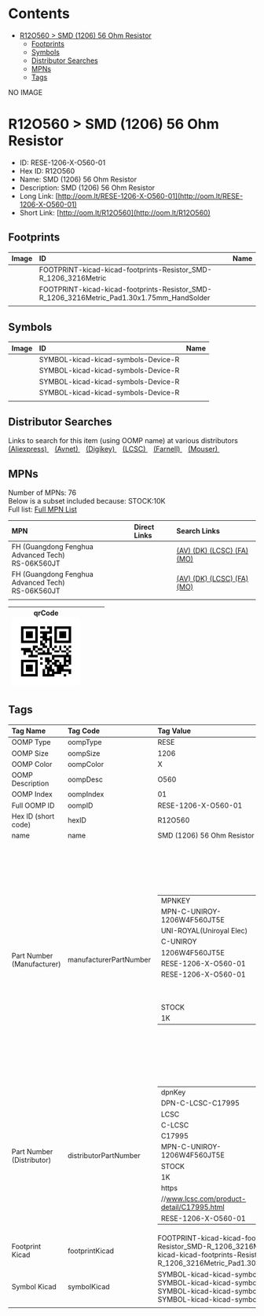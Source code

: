 



Contents
========

* [R12O560 > SMD (1206) 56 Ohm Resistor](#r12o560--smd-1206-56-ohm-resistor)
	* [Footprints](#footprints)
	* [Symbols](#symbols)
	* [Distributor Searches](#distributor-searches)
	* [MPNs](#mpns)
	* [Tags](#tags)
  
NO IMAGE  
# R12O560 > SMD (1206) 56 Ohm Resistor

- ID: RESE-1206-X-O560-01
- Hex ID: R12O560
- Name: SMD (1206) 56 Ohm Resistor
- Description: SMD (1206) 56 Ohm Resistor
- Long Link: [http://oom.lt/RESE-1206-X-O560-01](http://oom.lt/RESE-1206-X-O560-01)
- Short Link: [http://oom.lt/R12O560](http://oom.lt/R12O560)

## Footprints
  

|Image|ID|Name|
| :--- | :--- | :--- |
||FOOTPRINT-kicad-kicad-footprints-Resistor_SMD-R_1206_3216Metric||
||FOOTPRINT-kicad-kicad-footprints-Resistor_SMD-R_1206_3216Metric_Pad1.30x1.75mm_HandSolder||
||||

## Symbols
  

|Image|ID|Name|
| :--- | :--- | :--- |
|![]()|SYMBOL-kicad-kicad-symbols-Device-R||
|![]()|SYMBOL-kicad-kicad-symbols-Device-R||
|![]()|SYMBOL-kicad-kicad-symbols-Device-R||
|![]()|SYMBOL-kicad-kicad-symbols-Device-R||
||||

## Distributor Searches
  
Links to search for this item (using OOMP name) at various distributors  
[(Aliexpress) ](https://www.aliexpress.com/wholesale?SearchText=1117SMD+1206+56+Ohm+Resistor)&nbsp;&nbsp;&nbsp;[(Avnet) ](https://www.avnet.com/shop/us/search/SMD+1206+56+Ohm+Resistor)&nbsp;&nbsp;&nbsp;[(Digikey) ](https://www.digikey.co.uk/en/products/result?s=SMD+1206+56+Ohm+Resistor)&nbsp;&nbsp;&nbsp;[(LCSC) ](https://www.lcsc.com/search?q=SMD+1206+56+Ohm+Resistor)&nbsp;&nbsp;&nbsp;[(Farnell) ](https://uk.farnell.com/search?st=SMD+1206+56+Ohm+Resistor)&nbsp;&nbsp;&nbsp;[(Mouser) ](https://www.mouser.com/c/?q=SMD+1206+56+Ohm+Resistor)&nbsp;&nbsp;&nbsp;
## MPNs
  
Number of MPNs: 76<br>Below is a subset included because: STOCK:10K <br>Full list: [Full MPN List](MPNLIST.md)  

|MPN|Direct Links|Search Links|
| :--- | :--- | :--- |
|FH (Guangdong Fenghua Advanced Tech)<br>RS-06K560JT||[(AV) ](https://www.avnet.com/shop/us/search/RS-06K560JT)[(DK) ](https://www.digikey.co.uk/products/en?keywords=RS-06K560JT)[(LCSC) ](https://www.lcsc.com/search?q=RS-06K560JT)[(FA) ](https://uk.farnell.com/search?st=RS-06K560JT)[(MO) ](https://www.mouser.com/c/?q=RS-06K560JT)|
|FH (Guangdong Fenghua Advanced Tech)<br>RS-06K560JT||[(AV) ](https://www.avnet.com/shop/us/search/RS-06K560JT)[(DK) ](https://www.digikey.co.uk/products/en?keywords=RS-06K560JT)[(LCSC) ](https://www.lcsc.com/search?q=RS-06K560JT)[(FA) ](https://uk.farnell.com/search?st=RS-06K560JT)[(MO) ](https://www.mouser.com/c/?q=RS-06K560JT)|
||||
  

|qrCode<br>[![](https://raw.githubusercontent.com/oomlout/oomlout_OOMP_parts_V2/main/RESE/1206/X/O560/01/qrCode_140.png)](https://github.com/oomlout/oomlout_OOMP_parts_V2/tree/main/RESE/1206/X/O560/01/qrCode.png)||||
| :---: | :---: | :---: | :---: |

## Tags
  

|Tag Name|Tag Code|Tag Value|
| :--- | :--- | :--- |
|OOMP Type|oompType|RESE|
|OOMP Size|oompSize|1206|
|OOMP Color|oompColor|X|
|OOMP Description|oompDesc|O560|
|OOMP Index|oompIndex|01|
|Full OOMP ID|oompID|RESE-1206-X-O560-01|
|Hex ID (short code)|hexID|R12O560|
|name|name|SMD (1206) 56 Ohm Resistor|
|Part Number (Manufacturer)|manufacturerPartNumber|<table><tr><td>MPNKEY</td></tr><tr><td> MPN-C-UNIROY-1206W4F560JT5E</td><td> MANUFACTURER</td></tr><tr><td> UNI-ROYAL(Uniroyal Elec)</td><td> MANUCODE</td></tr><tr><td> C-UNIROY</td><td> MPN</td></tr><tr><td> 1206W4F560JT5E</td><td> OOMPIDPARTIAL</td></tr><tr><td> RESE-1206-X-O560-01</td><td> OOMPID</td></tr><tr><td> RESE-1206-X-O560-01</td><td> LINK</td></tr><tr><td> </td><td> DESCRIPTION</td></tr><tr><td> </td><td> TAGS</td></tr><tr><td> STOCK</td></tr><tr><td>1K</td></tr></table></td><td> <table><tr><td>MPNKEY</td></tr><tr><td> MPN-C-UNIROY-1206W4J0560T5E</td><td> MANUFACTURER</td></tr><tr><td> UNI-ROYAL(Uniroyal Elec)</td><td> MANUCODE</td></tr><tr><td> C-UNIROY</td><td> MPN</td></tr><tr><td> 1206W4J0560T5E</td><td> OOMPIDPARTIAL</td></tr><tr><td> RESE-1206-X-O560-01</td><td> OOMPID</td></tr><tr><td> RESE-1206-X-O560-01</td><td> LINK</td></tr><tr><td> </td><td> DESCRIPTION</td></tr><tr><td> </td><td> TAGS</td></tr><tr><td> STOCK</td></tr><tr><td>1K</td></tr></table></td><td> <table><tr><td>MPNKEY</td></tr><tr><td> MPN-C-LIZELE-CR1206F456R0G</td><td> MANUFACTURER</td></tr><tr><td> LIZ Elec</td><td> MANUCODE</td></tr><tr><td> C-LIZELE</td><td> MPN</td></tr><tr><td> CR1206F456R0G</td><td> OOMPIDPARTIAL</td></tr><tr><td> RESE-1206-X-O560-01</td><td> OOMPID</td></tr><tr><td> RESE-1206-X-O560-01</td><td> LINK</td></tr><tr><td> </td><td> DESCRIPTION</td></tr><tr><td> </td><td> TAGS</td></tr><tr><td> </td></tr></table></td><td> <table><tr><td>MPNKEY</td></tr><tr><td> MPN-C-LIZELE-CR1206J40560G</td><td> MANUFACTURER</td></tr><tr><td> LIZ Elec</td><td> MANUCODE</td></tr><tr><td> C-LIZELE</td><td> MPN</td></tr><tr><td> CR1206J40560G</td><td> OOMPIDPARTIAL</td></tr><tr><td> RESE-1206-X-O560-01</td><td> OOMPID</td></tr><tr><td> RESE-1206-X-O560-01</td><td> LINK</td></tr><tr><td> </td><td> DESCRIPTION</td></tr><tr><td> </td><td> TAGS</td></tr><tr><td> </td></tr></table></td><td> <table><tr><td>MPNKEY</td></tr><tr><td> MPN-C-RALEC-RTT06560JTP</td><td> MANUFACTURER</td></tr><tr><td> RALEC</td><td> MANUCODE</td></tr><tr><td> C-RALEC</td><td> MPN</td></tr><tr><td> RTT06560JTP</td><td> OOMPIDPARTIAL</td></tr><tr><td> RESE-1206-X-O560-01</td><td> OOMPID</td></tr><tr><td> RESE-1206-X-O560-01</td><td> LINK</td></tr><tr><td> </td><td> DESCRIPTION</td></tr><tr><td> </td><td> TAGS</td></tr><tr><td> STOCK</td></tr><tr><td>1K</td></tr></table></td><td> <table><tr><td>MPNKEY</td></tr><tr><td> MPN-C-RALEC-RTT0656R0FTP</td><td> MANUFACTURER</td></tr><tr><td> RALEC</td><td> MANUCODE</td></tr><tr><td> C-RALEC</td><td> MPN</td></tr><tr><td> RTT0656R0FTP</td><td> OOMPIDPARTIAL</td></tr><tr><td> RESE-1206-X-O560-01</td><td> OOMPID</td></tr><tr><td> RESE-1206-X-O560-01</td><td> LINK</td></tr><tr><td> </td><td> DESCRIPTION</td></tr><tr><td> </td><td> TAGS</td></tr><tr><td> </td></tr></table></td><td> <table><tr><td>MPNKEY</td></tr><tr><td> MPN-C-YAGEO-RC1206JR-0756RL</td><td> MANUFACTURER</td></tr><tr><td> YAGEO</td><td> MANUCODE</td></tr><tr><td> C-YAGEO</td><td> MPN</td></tr><tr><td> RC1206JR-0756RL</td><td> OOMPIDPARTIAL</td></tr><tr><td> RESE-1206-X-O560-01</td><td> OOMPID</td></tr><tr><td> RESE-1206-X-O560-01</td><td> LINK</td></tr><tr><td> </td><td> DESCRIPTION</td></tr><tr><td> </td><td> TAGS</td></tr><tr><td> </td></tr></table></td><td> <table><tr><td>MPNKEY</td></tr><tr><td> MPN-C-YAGEO-AC1206JR-0756RL</td><td> MANUFACTURER</td></tr><tr><td> YAGEO</td><td> MANUCODE</td></tr><tr><td> C-YAGEO</td><td> MPN</td></tr><tr><td> AC1206JR-0756RL</td><td> OOMPIDPARTIAL</td></tr><tr><td> RESE-1206-X-O560-01</td><td> OOMPID</td></tr><tr><td> RESE-1206-X-O560-01</td><td> LINK</td></tr><tr><td> </td><td> DESCRIPTION</td></tr><tr><td> </td><td> TAGS</td></tr><tr><td> </td></tr></table></td><td> <table><tr><td>MPNKEY</td></tr><tr><td> MPN-C-EVEROH-FCR1206J56R0P05Z</td><td> MANUFACTURER</td></tr><tr><td> Ever Ohms Tech</td><td> MANUCODE</td></tr><tr><td> C-EVEROH</td><td> MPN</td></tr><tr><td> FCR1206J56R0P05Z</td><td> OOMPIDPARTIAL</td></tr><tr><td> RESE-1206-X-O560-01</td><td> OOMPID</td></tr><tr><td> RESE-1206-X-O560-01</td><td> LINK</td></tr><tr><td> </td><td> DESCRIPTION</td></tr><tr><td> </td><td> TAGS</td></tr><tr><td> STOCK</td></tr><tr><td>1K</td></tr></table></td><td> <table><tr><td>MPNKEY</td></tr><tr><td> MPN-C-WALSIN-WR12X56R0FTL</td><td> MANUFACTURER</td></tr><tr><td> Walsin Tech Corp</td><td> MANUCODE</td></tr><tr><td> C-WALSIN</td><td> MPN</td></tr><tr><td> WR12X56R0FTL</td><td> OOMPIDPARTIAL</td></tr><tr><td> RESE-1206-X-O560-01</td><td> OOMPID</td></tr><tr><td> RESE-1206-X-O560-01</td><td> LINK</td></tr><tr><td> </td><td> DESCRIPTION</td></tr><tr><td> </td><td> TAGS</td></tr><tr><td> </td></tr></table></td><td> <table><tr><td>MPNKEY</td></tr><tr><td> MPN-C-WALSIN-WR12X560JTL</td><td> MANUFACTURER</td></tr><tr><td> Walsin Tech Corp</td><td> MANUCODE</td></tr><tr><td> C-WALSIN</td><td> MPN</td></tr><tr><td> WR12X560JTL</td><td> OOMPIDPARTIAL</td></tr><tr><td> RESE-1206-X-O560-01</td><td> OOMPID</td></tr><tr><td> RESE-1206-X-O560-01</td><td> LINK</td></tr><tr><td> </td><td> DESCRIPTION</td></tr><tr><td> </td><td> TAGS</td></tr><tr><td> STOCK</td></tr><tr><td>1K</td></tr></table></td><td> <table><tr><td>MPNKEY</td></tr><tr><td> MPN-C-YAGEO-AC1206FR-0756RL</td><td> MANUFACTURER</td></tr><tr><td> YAGEO</td><td> MANUCODE</td></tr><tr><td> C-YAGEO</td><td> MPN</td></tr><tr><td> AC1206FR-0756RL</td><td> OOMPIDPARTIAL</td></tr><tr><td> RESE-1206-X-O560-01</td><td> OOMPID</td></tr><tr><td> RESE-1206-X-O560-01</td><td> LINK</td></tr><tr><td> </td><td> DESCRIPTION</td></tr><tr><td> </td><td> TAGS</td></tr><tr><td> STOCK</td></tr><tr><td>1K</td></tr></table></td><td> <table><tr><td>MPNKEY</td></tr><tr><td> MPN-C-YAGEO-RC1206FR-0756RL</td><td> MANUFACTURER</td></tr><tr><td> YAGEO</td><td> MANUCODE</td></tr><tr><td> C-YAGEO</td><td> MPN</td></tr><tr><td> RC1206FR-0756RL</td><td> OOMPIDPARTIAL</td></tr><tr><td> RESE-1206-X-O560-01</td><td> OOMPID</td></tr><tr><td> RESE-1206-X-O560-01</td><td> LINK</td></tr><tr><td> </td><td> DESCRIPTION</td></tr><tr><td> </td><td> TAGS</td></tr><tr><td> </td></tr></table></td><td> <table><tr><td>MPNKEY</td></tr><tr><td> MPN-C-FHGUAN-RS-06K560JT</td><td> MANUFACTURER</td></tr><tr><td> FH (Guangdong Fenghua Advanced Tech)</td><td> MANUCODE</td></tr><tr><td> C-FHGUAN</td><td> MPN</td></tr><tr><td> RS-06K560JT</td><td> OOMPIDPARTIAL</td></tr><tr><td> RESE-1206-X-O560-01</td><td> OOMPID</td></tr><tr><td> RESE-1206-X-O560-01</td><td> LINK</td></tr><tr><td> </td><td> DESCRIPTION</td></tr><tr><td> </td><td> TAGS</td></tr><tr><td> STOCK</td></tr><tr><td>10K</td></tr></table></td><td> <table><tr><td>MPNKEY</td></tr><tr><td> MPN-C-FHGUAN-RS-06K56R0FT</td><td> MANUFACTURER</td></tr><tr><td> FH (Guangdong Fenghua Advanced Tech)</td><td> MANUCODE</td></tr><tr><td> C-FHGUAN</td><td> MPN</td></tr><tr><td> RS-06K56R0FT</td><td> OOMPIDPARTIAL</td></tr><tr><td> RESE-1206-X-O560-01</td><td> OOMPID</td></tr><tr><td> RESE-1206-X-O560-01</td><td> LINK</td></tr><tr><td> </td><td> DESCRIPTION</td></tr><tr><td> </td><td> TAGS</td></tr><tr><td> </td></tr></table></td><td> <table><tr><td>MPNKEY</td></tr><tr><td> MPN-C-RESIST-AECR1206F56R0K9</td><td> MANUFACTURER</td></tr><tr><td> Resistor.Today</td><td> MANUCODE</td></tr><tr><td> C-RESIST</td><td> MPN</td></tr><tr><td> AECR1206F56R0K9</td><td> OOMPIDPARTIAL</td></tr><tr><td> RESE-1206-X-O560-01</td><td> OOMPID</td></tr><tr><td> RESE-1206-X-O560-01</td><td> LINK</td></tr><tr><td> </td><td> DESCRIPTION</td></tr><tr><td> </td><td> TAGS</td></tr><tr><td> STOCK</td></tr><tr><td>1K</td></tr></table></td><td> <table><tr><td>MPNKEY</td></tr><tr><td> MPN-C-SANYEA-SYLE1206JN56RP</td><td> MANUFACTURER</td></tr><tr><td> SANYEAR</td><td> MANUCODE</td></tr><tr><td> C-SANYEA</td><td> MPN</td></tr><tr><td> SYLE1206JN56RP</td><td> OOMPIDPARTIAL</td></tr><tr><td> RESE-1206-X-O560-01</td><td> OOMPID</td></tr><tr><td> RESE-1206-X-O560-01</td><td> LINK</td></tr><tr><td> </td><td> DESCRIPTION</td></tr><tr><td> </td><td> TAGS</td></tr><tr><td> </td></tr></table></td><td> <table><tr><td>MPNKEY</td></tr><tr><td> MPN-C-UNIROY-HP06W2J0560T5E</td><td> MANUFACTURER</td></tr><tr><td> UNI-ROYAL(Uniroyal Elec)</td><td> MANUCODE</td></tr><tr><td> C-UNIROY</td><td> MPN</td></tr><tr><td> HP06W2J0560T5E</td><td> OOMPIDPARTIAL</td></tr><tr><td> RESE-1206-X-O560-01</td><td> OOMPID</td></tr><tr><td> RESE-1206-X-O560-01</td><td> LINK</td></tr><tr><td> </td><td> DESCRIPTION</td></tr><tr><td> </td><td> TAGS</td></tr><tr><td> </td></tr></table></td><td> <table><tr><td>MPNKEY</td></tr><tr><td> MPN-C-UNIROY-AS0606J0560T5E</td><td> MANUFACTURER</td></tr><tr><td> UNI-ROYAL(Uniroyal Elec)</td><td> MANUCODE</td></tr><tr><td> C-UNIROY</td><td> MPN</td></tr><tr><td> AS0606J0560T5E</td><td> OOMPIDPARTIAL</td></tr><tr><td> RESE-1206-X-O560-01</td><td> OOMPID</td></tr><tr><td> RESE-1206-X-O560-01</td><td> LINK</td></tr><tr><td> </td><td> DESCRIPTION</td></tr><tr><td> </td><td> TAGS</td></tr><tr><td> </td></tr></table></td><td> <table><tr><td>MPNKEY</td></tr><tr><td> MPN-C-YAGEO-SR1206JR-0756RL</td><td> MANUFACTURER</td></tr><tr><td> YAGEO</td><td> MANUCODE</td></tr><tr><td> C-YAGEO</td><td> MPN</td></tr><tr><td> SR1206JR-0756RL</td><td> OOMPIDPARTIAL</td></tr><tr><td> RESE-1206-X-O560-01</td><td> OOMPID</td></tr><tr><td> RESE-1206-X-O560-01</td><td> LINK</td></tr><tr><td> </td><td> DESCRIPTION</td></tr><tr><td> </td><td> TAGS</td></tr><tr><td> </td></tr></table></td><td> <table><tr><td>MPNKEY</td></tr><tr><td> MPN-C-KOASPE-RK73B2BTTD560J</td><td> MANUFACTURER</td></tr><tr><td> KOA Speer Elec</td><td> MANUCODE</td></tr><tr><td> C-KOASPE</td><td> MPN</td></tr><tr><td> RK73B2BTTD560J</td><td> OOMPIDPARTIAL</td></tr><tr><td> RESE-1206-X-O560-01</td><td> OOMPID</td></tr><tr><td> RESE-1206-X-O560-01</td><td> LINK</td></tr><tr><td> </td><td> DESCRIPTION</td></tr><tr><td> </td><td> TAGS</td></tr><tr><td> </td></tr></table></td><td> <table><tr><td>MPNKEY</td></tr><tr><td> MPN-C-ROHMSE-MCR18EZPJ560</td><td> MANUFACTURER</td></tr><tr><td> ROHM Semicon</td><td> MANUCODE</td></tr><tr><td> C-ROHMSE</td><td> MPN</td></tr><tr><td> MCR18EZPJ560</td><td> OOMPIDPARTIAL</td></tr><tr><td> RESE-1206-X-O560-01</td><td> OOMPID</td></tr><tr><td> RESE-1206-X-O560-01</td><td> LINK</td></tr><tr><td> </td><td> DESCRIPTION</td></tr><tr><td> </td><td> TAGS</td></tr><tr><td> </td></tr></table></td><td> <table><tr><td>MPNKEY</td></tr><tr><td> MPN-C-PANASO-ERJ-U08F56R0V</td><td> MANUFACTURER</td></tr><tr><td> PANASONIC</td><td> MANUCODE</td></tr><tr><td> C-PANASO</td><td> MPN</td></tr><tr><td> ERJ-U08F56R0V</td><td> OOMPIDPARTIAL</td></tr><tr><td> RESE-1206-X-O560-01</td><td> OOMPID</td></tr><tr><td> RESE-1206-X-O560-01</td><td> LINK</td></tr><tr><td> </td><td> DESCRIPTION</td></tr><tr><td> </td><td> TAGS</td></tr><tr><td> </td></tr></table></td><td> <table><tr><td>MPNKEY</td></tr><tr><td> MPN-C-VISHAY-TNPW1206156RBETY</td><td> MANUFACTURER</td></tr><tr><td> Vishay Intertech</td><td> MANUCODE</td></tr><tr><td> C-VISHAY</td><td> MPN</td></tr><tr><td> TNPW1206156RBETY</td><td> OOMPIDPARTIAL</td></tr><tr><td> RESE-1206-X-O560-01</td><td> OOMPID</td></tr><tr><td> RESE-1206-X-O560-01</td><td> LINK</td></tr><tr><td> </td><td> DESCRIPTION</td></tr><tr><td> </td><td> TAGS</td></tr><tr><td> </td></tr></table></td><td> <table><tr><td>MPNKEY</td></tr><tr><td> MPN-C-VISHAY-TNPW120656R0BEEA</td><td> MANUFACTURER</td></tr><tr><td> Vishay Intertech</td><td> MANUCODE</td></tr><tr><td> C-VISHAY</td><td> MPN</td></tr><tr><td> TNPW120656R0BEEA</td><td> OOMPIDPARTIAL</td></tr><tr><td> RESE-1206-X-O560-01</td><td> OOMPID</td></tr><tr><td> RESE-1206-X-O560-01</td><td> LINK</td></tr><tr><td> </td><td> DESCRIPTION</td></tr><tr><td> </td><td> TAGS</td></tr><tr><td> </td></tr></table></td><td> <table><tr><td>MPNKEY</td></tr><tr><td> MPN-C-SUSUMU-PRG3216P-56R0-B-T5</td><td> MANUFACTURER</td></tr><tr><td> SUSUMU</td><td> MANUCODE</td></tr><tr><td> C-SUSUMU</td><td> MPN</td></tr><tr><td> PRG3216P-56R0-B-T5</td><td> OOMPIDPARTIAL</td></tr><tr><td> RESE-1206-X-O560-01</td><td> OOMPID</td></tr><tr><td> RESE-1206-X-O560-01</td><td> LINK</td></tr><tr><td> </td><td> DESCRIPTION</td></tr><tr><td> </td><td> TAGS</td></tr><tr><td> </td></tr></table></td><td> <table><tr><td>MPNKEY</td></tr><tr><td> MPN-C-VISHAY-TNPW120656R0FHTA</td><td> MANUFACTURER</td></tr><tr><td> Vishay Intertech</td><td> MANUCODE</td></tr><tr><td> C-VISHAY</td><td> MPN</td></tr><tr><td> TNPW120656R0FHTA</td><td> OOMPIDPARTIAL</td></tr><tr><td> RESE-1206-X-O560-01</td><td> OOMPID</td></tr><tr><td> RESE-1206-X-O560-01</td><td> LINK</td></tr><tr><td> </td><td> DESCRIPTION</td></tr><tr><td> </td><td> TAGS</td></tr><tr><td> </td></tr></table></td><td> <table><tr><td>MPNKEY</td></tr><tr><td> MPN-C-SUSUMU-HRG3216P-56R0-D-T5</td><td> MANUFACTURER</td></tr><tr><td> SUSUMU</td><td> MANUCODE</td></tr><tr><td> C-SUSUMU</td><td> MPN</td></tr><tr><td> HRG3216P-56R0-D-T5</td><td> OOMPIDPARTIAL</td></tr><tr><td> RESE-1206-X-O560-01</td><td> OOMPID</td></tr><tr><td> RESE-1206-X-O560-01</td><td> LINK</td></tr><tr><td> </td><td> DESCRIPTION</td></tr><tr><td> </td><td> TAGS</td></tr><tr><td> </td></tr></table></td><td> <table><tr><td>MPNKEY</td></tr><tr><td> MPN-C-SUSUMU-RG3216N-56R0-B-T5</td><td> MANUFACTURER</td></tr><tr><td> SUSUMU</td><td> MANUCODE</td></tr><tr><td> C-SUSUMU</td><td> MPN</td></tr><tr><td> RG3216N-56R0-B-T5</td><td> OOMPIDPARTIAL</td></tr><tr><td> RESE-1206-X-O560-01</td><td> OOMPID</td></tr><tr><td> RESE-1206-X-O560-01</td><td> LINK</td></tr><tr><td> </td><td> DESCRIPTION</td></tr><tr><td> </td><td> TAGS</td></tr><tr><td> </td></tr></table></td><td> <table><tr><td>MPNKEY</td></tr><tr><td> MPN-C-VISHAY-TNPW120656R0BEEN</td><td> MANUFACTURER</td></tr><tr><td> Vishay Intertech</td><td> MANUCODE</td></tr><tr><td> C-VISHAY</td><td> MPN</td></tr><tr><td> TNPW120656R0BEEN</td><td> OOMPIDPARTIAL</td></tr><tr><td> RESE-1206-X-O560-01</td><td> OOMPID</td></tr><tr><td> RESE-1206-X-O560-01</td><td> LINK</td></tr><tr><td> </td><td> DESCRIPTION</td></tr><tr><td> </td><td> TAGS</td></tr><tr><td> </td></tr></table></td><td> <table><tr><td>MPNKEY</td></tr><tr><td> MPN-C-TECONN-CRGCQ1206F56R</td><td> MANUFACTURER</td></tr><tr><td> TE Connectivity</td><td> MANUCODE</td></tr><tr><td> C-TECONN</td><td> MPN</td></tr><tr><td> CRGCQ1206F56R</td><td> OOMPIDPARTIAL</td></tr><tr><td> RESE-1206-X-O560-01</td><td> OOMPID</td></tr><tr><td> RESE-1206-X-O560-01</td><td> LINK</td></tr><tr><td> </td><td> DESCRIPTION</td></tr><tr><td> </td><td> TAGS</td></tr><tr><td> </td></tr></table></td><td> <table><tr><td>MPNKEY</td></tr><tr><td> MPN-C-TECONN-CRGP1206F56R</td><td> MANUFACTURER</td></tr><tr><td> TE Connectivity</td><td> MANUCODE</td></tr><tr><td> C-TECONN</td><td> MPN</td></tr><tr><td> CRGP1206F56R</td><td> OOMPIDPARTIAL</td></tr><tr><td> RESE-1206-X-O560-01</td><td> OOMPID</td></tr><tr><td> RESE-1206-X-O560-01</td><td> LINK</td></tr><tr><td> </td><td> DESCRIPTION</td></tr><tr><td> </td><td> TAGS</td></tr><tr><td> </td></tr></table></td><td> <table><tr><td>MPNKEY</td></tr><tr><td> MPN-C-ROHMSE-ESR18EZPJ560</td><td> MANUFACTURER</td></tr><tr><td> ROHM Semicon</td><td> MANUCODE</td></tr><tr><td> C-ROHMSE</td><td> MPN</td></tr><tr><td> ESR18EZPJ560</td><td> OOMPIDPARTIAL</td></tr><tr><td> RESE-1206-X-O560-01</td><td> OOMPID</td></tr><tr><td> RESE-1206-X-O560-01</td><td> LINK</td></tr><tr><td> </td><td> DESCRIPTION</td></tr><tr><td> </td><td> TAGS</td></tr><tr><td> </td></tr></table></td><td> <table><tr><td>MPNKEY</td></tr><tr><td> MPN-C-VISHAY-CRCW120656R0JNEA</td><td> MANUFACTURER</td></tr><tr><td> Vishay Intertech</td><td> MANUCODE</td></tr><tr><td> C-VISHAY</td><td> MPN</td></tr><tr><td> CRCW120656R0JNEA</td><td> OOMPIDPARTIAL</td></tr><tr><td> RESE-1206-X-O560-01</td><td> OOMPID</td></tr><tr><td> RESE-1206-X-O560-01</td><td> LINK</td></tr><tr><td> </td><td> DESCRIPTION</td></tr><tr><td> </td><td> TAGS</td></tr><tr><td> </td></tr></table></td><td> <table><tr><td>MPNKEY</td></tr><tr><td> MPN-C-SUSUMU-RG3216P-56R0-B-T1</td><td> MANUFACTURER</td></tr><tr><td> SUSUMU</td><td> MANUCODE</td></tr><tr><td> C-SUSUMU</td><td> MPN</td></tr><tr><td> RG3216P-56R0-B-T1</td><td> OOMPIDPARTIAL</td></tr><tr><td> RESE-1206-X-O560-01</td><td> OOMPID</td></tr><tr><td> RESE-1206-X-O560-01</td><td> LINK</td></tr><tr><td> </td><td> DESCRIPTION</td></tr><tr><td> </td><td> TAGS</td></tr><tr><td> </td></tr></table></td><td> <table><tr><td>MPNKEY</td></tr><tr><td> MPN-C-TECONN-CRG1206F56R</td><td> MANUFACTURER</td></tr><tr><td> TE Connectivity</td><td> MANUCODE</td></tr><tr><td> C-TECONN</td><td> MPN</td></tr><tr><td> CRG1206F56R</td><td> OOMPIDPARTIAL</td></tr><tr><td> RESE-1206-X-O560-01</td><td> OOMPID</td></tr><tr><td> RESE-1206-X-O560-01</td><td> LINK</td></tr><tr><td> </td><td> DESCRIPTION</td></tr><tr><td> </td><td> TAGS</td></tr><tr><td> </td></tr></table></td><td> <table><tr><td>MPNKEY</td></tr><tr><td> MPN-C-TECONN-CRGH1206J56R</td><td> MANUFACTURER</td></tr><tr><td> TE Connectivity</td><td> MANUCODE</td></tr><tr><td> C-TECONN</td><td> MPN</td></tr><tr><td> CRGH1206J56R</td><td> OOMPIDPARTIAL</td></tr><tr><td> RESE-1206-X-O560-01</td><td> OOMPID</td></tr><tr><td> RESE-1206-X-O560-01</td><td> LINK</td></tr><tr><td> </td><td> DESCRIPTION</td></tr><tr><td> </td><td> TAGS</td></tr><tr><td> </td></tr></table></td><td> <table><tr><td>MPNKEY</td></tr><tr><td> MPN-C-ROHMSE-KTR18EZPF56R0</td><td> MANUFACTURER</td></tr><tr><td> ROHM Semicon</td><td> MANUCODE</td></tr><tr><td> C-ROHMSE</td><td> MPN</td></tr><tr><td> KTR18EZPF56R0</td><td> OOMPIDPARTIAL</td></tr><tr><td> RESE-1206-X-O560-01</td><td> OOMPID</td></tr><tr><td> RESE-1206-X-O560-01</td><td> LINK</td></tr><tr><td> </td><td> DESCRIPTION</td></tr><tr><td> </td><td> TAGS</td></tr><tr><td> </td></tr></table></td><td> <table><tr><td>MPNKEY</td></tr><tr><td> MPN-C-UNIROY-1206W4F560JT5E</td><td> MANUFACTURER</td></tr><tr><td> UNI-ROYAL(Uniroyal Elec)</td><td> MANUCODE</td></tr><tr><td> C-UNIROY</td><td> MPN</td></tr><tr><td> 1206W4F560JT5E</td><td> OOMPIDPARTIAL</td></tr><tr><td> RESE-1206-X-O560-01</td><td> OOMPID</td></tr><tr><td> RESE-1206-X-O560-01</td><td> LINK</td></tr><tr><td> </td><td> DESCRIPTION</td></tr><tr><td> </td><td> TAGS</td></tr><tr><td> STOCK</td></tr><tr><td>1K</td></tr></table></td><td> <table><tr><td>MPNKEY</td></tr><tr><td> MPN-C-UNIROY-1206W4J0560T5E</td><td> MANUFACTURER</td></tr><tr><td> UNI-ROYAL(Uniroyal Elec)</td><td> MANUCODE</td></tr><tr><td> C-UNIROY</td><td> MPN</td></tr><tr><td> 1206W4J0560T5E</td><td> OOMPIDPARTIAL</td></tr><tr><td> RESE-1206-X-O560-01</td><td> OOMPID</td></tr><tr><td> RESE-1206-X-O560-01</td><td> LINK</td></tr><tr><td> </td><td> DESCRIPTION</td></tr><tr><td> </td><td> TAGS</td></tr><tr><td> STOCK</td></tr><tr><td>1K</td></tr></table></td><td> <table><tr><td>MPNKEY</td></tr><tr><td> MPN-C-LIZELE-CR1206F456R0G</td><td> MANUFACTURER</td></tr><tr><td> LIZ Elec</td><td> MANUCODE</td></tr><tr><td> C-LIZELE</td><td> MPN</td></tr><tr><td> CR1206F456R0G</td><td> OOMPIDPARTIAL</td></tr><tr><td> RESE-1206-X-O560-01</td><td> OOMPID</td></tr><tr><td> RESE-1206-X-O560-01</td><td> LINK</td></tr><tr><td> </td><td> DESCRIPTION</td></tr><tr><td> </td><td> TAGS</td></tr><tr><td> </td></tr></table></td><td> <table><tr><td>MPNKEY</td></tr><tr><td> MPN-C-LIZELE-CR1206J40560G</td><td> MANUFACTURER</td></tr><tr><td> LIZ Elec</td><td> MANUCODE</td></tr><tr><td> C-LIZELE</td><td> MPN</td></tr><tr><td> CR1206J40560G</td><td> OOMPIDPARTIAL</td></tr><tr><td> RESE-1206-X-O560-01</td><td> OOMPID</td></tr><tr><td> RESE-1206-X-O560-01</td><td> LINK</td></tr><tr><td> </td><td> DESCRIPTION</td></tr><tr><td> </td><td> TAGS</td></tr><tr><td> </td></tr></table></td><td> <table><tr><td>MPNKEY</td></tr><tr><td> MPN-C-RALEC-RTT06560JTP</td><td> MANUFACTURER</td></tr><tr><td> RALEC</td><td> MANUCODE</td></tr><tr><td> C-RALEC</td><td> MPN</td></tr><tr><td> RTT06560JTP</td><td> OOMPIDPARTIAL</td></tr><tr><td> RESE-1206-X-O560-01</td><td> OOMPID</td></tr><tr><td> RESE-1206-X-O560-01</td><td> LINK</td></tr><tr><td> </td><td> DESCRIPTION</td></tr><tr><td> </td><td> TAGS</td></tr><tr><td> STOCK</td></tr><tr><td>1K</td></tr></table></td><td> <table><tr><td>MPNKEY</td></tr><tr><td> MPN-C-RALEC-RTT0656R0FTP</td><td> MANUFACTURER</td></tr><tr><td> RALEC</td><td> MANUCODE</td></tr><tr><td> C-RALEC</td><td> MPN</td></tr><tr><td> RTT0656R0FTP</td><td> OOMPIDPARTIAL</td></tr><tr><td> RESE-1206-X-O560-01</td><td> OOMPID</td></tr><tr><td> RESE-1206-X-O560-01</td><td> LINK</td></tr><tr><td> </td><td> DESCRIPTION</td></tr><tr><td> </td><td> TAGS</td></tr><tr><td> </td></tr></table></td><td> <table><tr><td>MPNKEY</td></tr><tr><td> MPN-C-YAGEO-RC1206JR-0756RL</td><td> MANUFACTURER</td></tr><tr><td> YAGEO</td><td> MANUCODE</td></tr><tr><td> C-YAGEO</td><td> MPN</td></tr><tr><td> RC1206JR-0756RL</td><td> OOMPIDPARTIAL</td></tr><tr><td> RESE-1206-X-O560-01</td><td> OOMPID</td></tr><tr><td> RESE-1206-X-O560-01</td><td> LINK</td></tr><tr><td> </td><td> DESCRIPTION</td></tr><tr><td> </td><td> TAGS</td></tr><tr><td> </td></tr></table></td><td> <table><tr><td>MPNKEY</td></tr><tr><td> MPN-C-YAGEO-AC1206JR-0756RL</td><td> MANUFACTURER</td></tr><tr><td> YAGEO</td><td> MANUCODE</td></tr><tr><td> C-YAGEO</td><td> MPN</td></tr><tr><td> AC1206JR-0756RL</td><td> OOMPIDPARTIAL</td></tr><tr><td> RESE-1206-X-O560-01</td><td> OOMPID</td></tr><tr><td> RESE-1206-X-O560-01</td><td> LINK</td></tr><tr><td> </td><td> DESCRIPTION</td></tr><tr><td> </td><td> TAGS</td></tr><tr><td> </td></tr></table></td><td> <table><tr><td>MPNKEY</td></tr><tr><td> MPN-C-EVEROH-FCR1206J56R0P05Z</td><td> MANUFACTURER</td></tr><tr><td> Ever Ohms Tech</td><td> MANUCODE</td></tr><tr><td> C-EVEROH</td><td> MPN</td></tr><tr><td> FCR1206J56R0P05Z</td><td> OOMPIDPARTIAL</td></tr><tr><td> RESE-1206-X-O560-01</td><td> OOMPID</td></tr><tr><td> RESE-1206-X-O560-01</td><td> LINK</td></tr><tr><td> </td><td> DESCRIPTION</td></tr><tr><td> </td><td> TAGS</td></tr><tr><td> STOCK</td></tr><tr><td>1K</td></tr></table></td><td> <table><tr><td>MPNKEY</td></tr><tr><td> MPN-C-WALSIN-WR12X56R0FTL</td><td> MANUFACTURER</td></tr><tr><td> Walsin Tech Corp</td><td> MANUCODE</td></tr><tr><td> C-WALSIN</td><td> MPN</td></tr><tr><td> WR12X56R0FTL</td><td> OOMPIDPARTIAL</td></tr><tr><td> RESE-1206-X-O560-01</td><td> OOMPID</td></tr><tr><td> RESE-1206-X-O560-01</td><td> LINK</td></tr><tr><td> </td><td> DESCRIPTION</td></tr><tr><td> </td><td> TAGS</td></tr><tr><td> </td></tr></table></td><td> <table><tr><td>MPNKEY</td></tr><tr><td> MPN-C-WALSIN-WR12X560JTL</td><td> MANUFACTURER</td></tr><tr><td> Walsin Tech Corp</td><td> MANUCODE</td></tr><tr><td> C-WALSIN</td><td> MPN</td></tr><tr><td> WR12X560JTL</td><td> OOMPIDPARTIAL</td></tr><tr><td> RESE-1206-X-O560-01</td><td> OOMPID</td></tr><tr><td> RESE-1206-X-O560-01</td><td> LINK</td></tr><tr><td> </td><td> DESCRIPTION</td></tr><tr><td> </td><td> TAGS</td></tr><tr><td> STOCK</td></tr><tr><td>1K</td></tr></table></td><td> <table><tr><td>MPNKEY</td></tr><tr><td> MPN-C-YAGEO-AC1206FR-0756RL</td><td> MANUFACTURER</td></tr><tr><td> YAGEO</td><td> MANUCODE</td></tr><tr><td> C-YAGEO</td><td> MPN</td></tr><tr><td> AC1206FR-0756RL</td><td> OOMPIDPARTIAL</td></tr><tr><td> RESE-1206-X-O560-01</td><td> OOMPID</td></tr><tr><td> RESE-1206-X-O560-01</td><td> LINK</td></tr><tr><td> </td><td> DESCRIPTION</td></tr><tr><td> </td><td> TAGS</td></tr><tr><td> STOCK</td></tr><tr><td>1K</td></tr></table></td><td> <table><tr><td>MPNKEY</td></tr><tr><td> MPN-C-YAGEO-RC1206FR-0756RL</td><td> MANUFACTURER</td></tr><tr><td> YAGEO</td><td> MANUCODE</td></tr><tr><td> C-YAGEO</td><td> MPN</td></tr><tr><td> RC1206FR-0756RL</td><td> OOMPIDPARTIAL</td></tr><tr><td> RESE-1206-X-O560-01</td><td> OOMPID</td></tr><tr><td> RESE-1206-X-O560-01</td><td> LINK</td></tr><tr><td> </td><td> DESCRIPTION</td></tr><tr><td> </td><td> TAGS</td></tr><tr><td> </td></tr></table></td><td> <table><tr><td>MPNKEY</td></tr><tr><td> MPN-C-FHGUAN-RS-06K560JT</td><td> MANUFACTURER</td></tr><tr><td> FH (Guangdong Fenghua Advanced Tech)</td><td> MANUCODE</td></tr><tr><td> C-FHGUAN</td><td> MPN</td></tr><tr><td> RS-06K560JT</td><td> OOMPIDPARTIAL</td></tr><tr><td> RESE-1206-X-O560-01</td><td> OOMPID</td></tr><tr><td> RESE-1206-X-O560-01</td><td> LINK</td></tr><tr><td> </td><td> DESCRIPTION</td></tr><tr><td> </td><td> TAGS</td></tr><tr><td> STOCK</td></tr><tr><td>10K</td></tr></table></td><td> <table><tr><td>MPNKEY</td></tr><tr><td> MPN-C-FHGUAN-RS-06K56R0FT</td><td> MANUFACTURER</td></tr><tr><td> FH (Guangdong Fenghua Advanced Tech)</td><td> MANUCODE</td></tr><tr><td> C-FHGUAN</td><td> MPN</td></tr><tr><td> RS-06K56R0FT</td><td> OOMPIDPARTIAL</td></tr><tr><td> RESE-1206-X-O560-01</td><td> OOMPID</td></tr><tr><td> RESE-1206-X-O560-01</td><td> LINK</td></tr><tr><td> </td><td> DESCRIPTION</td></tr><tr><td> </td><td> TAGS</td></tr><tr><td> </td></tr></table></td><td> <table><tr><td>MPNKEY</td></tr><tr><td> MPN-C-RESIST-AECR1206F56R0K9</td><td> MANUFACTURER</td></tr><tr><td> Resistor.Today</td><td> MANUCODE</td></tr><tr><td> C-RESIST</td><td> MPN</td></tr><tr><td> AECR1206F56R0K9</td><td> OOMPIDPARTIAL</td></tr><tr><td> RESE-1206-X-O560-01</td><td> OOMPID</td></tr><tr><td> RESE-1206-X-O560-01</td><td> LINK</td></tr><tr><td> </td><td> DESCRIPTION</td></tr><tr><td> </td><td> TAGS</td></tr><tr><td> STOCK</td></tr><tr><td>1K</td></tr></table></td><td> <table><tr><td>MPNKEY</td></tr><tr><td> MPN-C-SANYEA-SYLE1206JN56RP</td><td> MANUFACTURER</td></tr><tr><td> SANYEAR</td><td> MANUCODE</td></tr><tr><td> C-SANYEA</td><td> MPN</td></tr><tr><td> SYLE1206JN56RP</td><td> OOMPIDPARTIAL</td></tr><tr><td> RESE-1206-X-O560-01</td><td> OOMPID</td></tr><tr><td> RESE-1206-X-O560-01</td><td> LINK</td></tr><tr><td> </td><td> DESCRIPTION</td></tr><tr><td> </td><td> TAGS</td></tr><tr><td> </td></tr></table></td><td> <table><tr><td>MPNKEY</td></tr><tr><td> MPN-C-UNIROY-HP06W2J0560T5E</td><td> MANUFACTURER</td></tr><tr><td> UNI-ROYAL(Uniroyal Elec)</td><td> MANUCODE</td></tr><tr><td> C-UNIROY</td><td> MPN</td></tr><tr><td> HP06W2J0560T5E</td><td> OOMPIDPARTIAL</td></tr><tr><td> RESE-1206-X-O560-01</td><td> OOMPID</td></tr><tr><td> RESE-1206-X-O560-01</td><td> LINK</td></tr><tr><td> </td><td> DESCRIPTION</td></tr><tr><td> </td><td> TAGS</td></tr><tr><td> </td></tr></table></td><td> <table><tr><td>MPNKEY</td></tr><tr><td> MPN-C-UNIROY-AS0606J0560T5E</td><td> MANUFACTURER</td></tr><tr><td> UNI-ROYAL(Uniroyal Elec)</td><td> MANUCODE</td></tr><tr><td> C-UNIROY</td><td> MPN</td></tr><tr><td> AS0606J0560T5E</td><td> OOMPIDPARTIAL</td></tr><tr><td> RESE-1206-X-O560-01</td><td> OOMPID</td></tr><tr><td> RESE-1206-X-O560-01</td><td> LINK</td></tr><tr><td> </td><td> DESCRIPTION</td></tr><tr><td> </td><td> TAGS</td></tr><tr><td> </td></tr></table></td><td> <table><tr><td>MPNKEY</td></tr><tr><td> MPN-C-YAGEO-SR1206JR-0756RL</td><td> MANUFACTURER</td></tr><tr><td> YAGEO</td><td> MANUCODE</td></tr><tr><td> C-YAGEO</td><td> MPN</td></tr><tr><td> SR1206JR-0756RL</td><td> OOMPIDPARTIAL</td></tr><tr><td> RESE-1206-X-O560-01</td><td> OOMPID</td></tr><tr><td> RESE-1206-X-O560-01</td><td> LINK</td></tr><tr><td> </td><td> DESCRIPTION</td></tr><tr><td> </td><td> TAGS</td></tr><tr><td> </td></tr></table></td><td> <table><tr><td>MPNKEY</td></tr><tr><td> MPN-C-KOASPE-RK73B2BTTD560J</td><td> MANUFACTURER</td></tr><tr><td> KOA Speer Elec</td><td> MANUCODE</td></tr><tr><td> C-KOASPE</td><td> MPN</td></tr><tr><td> RK73B2BTTD560J</td><td> OOMPIDPARTIAL</td></tr><tr><td> RESE-1206-X-O560-01</td><td> OOMPID</td></tr><tr><td> RESE-1206-X-O560-01</td><td> LINK</td></tr><tr><td> </td><td> DESCRIPTION</td></tr><tr><td> </td><td> TAGS</td></tr><tr><td> </td></tr></table></td><td> <table><tr><td>MPNKEY</td></tr><tr><td> MPN-C-ROHMSE-MCR18EZPJ560</td><td> MANUFACTURER</td></tr><tr><td> ROHM Semicon</td><td> MANUCODE</td></tr><tr><td> C-ROHMSE</td><td> MPN</td></tr><tr><td> MCR18EZPJ560</td><td> OOMPIDPARTIAL</td></tr><tr><td> RESE-1206-X-O560-01</td><td> OOMPID</td></tr><tr><td> RESE-1206-X-O560-01</td><td> LINK</td></tr><tr><td> </td><td> DESCRIPTION</td></tr><tr><td> </td><td> TAGS</td></tr><tr><td> </td></tr></table></td><td> <table><tr><td>MPNKEY</td></tr><tr><td> MPN-C-PANASO-ERJ-U08F56R0V</td><td> MANUFACTURER</td></tr><tr><td> PANASONIC</td><td> MANUCODE</td></tr><tr><td> C-PANASO</td><td> MPN</td></tr><tr><td> ERJ-U08F56R0V</td><td> OOMPIDPARTIAL</td></tr><tr><td> RESE-1206-X-O560-01</td><td> OOMPID</td></tr><tr><td> RESE-1206-X-O560-01</td><td> LINK</td></tr><tr><td> </td><td> DESCRIPTION</td></tr><tr><td> </td><td> TAGS</td></tr><tr><td> </td></tr></table></td><td> <table><tr><td>MPNKEY</td></tr><tr><td> MPN-C-VISHAY-TNPW1206156RBETY</td><td> MANUFACTURER</td></tr><tr><td> Vishay Intertech</td><td> MANUCODE</td></tr><tr><td> C-VISHAY</td><td> MPN</td></tr><tr><td> TNPW1206156RBETY</td><td> OOMPIDPARTIAL</td></tr><tr><td> RESE-1206-X-O560-01</td><td> OOMPID</td></tr><tr><td> RESE-1206-X-O560-01</td><td> LINK</td></tr><tr><td> </td><td> DESCRIPTION</td></tr><tr><td> </td><td> TAGS</td></tr><tr><td> </td></tr></table></td><td> <table><tr><td>MPNKEY</td></tr><tr><td> MPN-C-VISHAY-TNPW120656R0BEEA</td><td> MANUFACTURER</td></tr><tr><td> Vishay Intertech</td><td> MANUCODE</td></tr><tr><td> C-VISHAY</td><td> MPN</td></tr><tr><td> TNPW120656R0BEEA</td><td> OOMPIDPARTIAL</td></tr><tr><td> RESE-1206-X-O560-01</td><td> OOMPID</td></tr><tr><td> RESE-1206-X-O560-01</td><td> LINK</td></tr><tr><td> </td><td> DESCRIPTION</td></tr><tr><td> </td><td> TAGS</td></tr><tr><td> </td></tr></table></td><td> <table><tr><td>MPNKEY</td></tr><tr><td> MPN-C-SUSUMU-PRG3216P-56R0-B-T5</td><td> MANUFACTURER</td></tr><tr><td> SUSUMU</td><td> MANUCODE</td></tr><tr><td> C-SUSUMU</td><td> MPN</td></tr><tr><td> PRG3216P-56R0-B-T5</td><td> OOMPIDPARTIAL</td></tr><tr><td> RESE-1206-X-O560-01</td><td> OOMPID</td></tr><tr><td> RESE-1206-X-O560-01</td><td> LINK</td></tr><tr><td> </td><td> DESCRIPTION</td></tr><tr><td> </td><td> TAGS</td></tr><tr><td> </td></tr></table></td><td> <table><tr><td>MPNKEY</td></tr><tr><td> MPN-C-VISHAY-TNPW120656R0FHTA</td><td> MANUFACTURER</td></tr><tr><td> Vishay Intertech</td><td> MANUCODE</td></tr><tr><td> C-VISHAY</td><td> MPN</td></tr><tr><td> TNPW120656R0FHTA</td><td> OOMPIDPARTIAL</td></tr><tr><td> RESE-1206-X-O560-01</td><td> OOMPID</td></tr><tr><td> RESE-1206-X-O560-01</td><td> LINK</td></tr><tr><td> </td><td> DESCRIPTION</td></tr><tr><td> </td><td> TAGS</td></tr><tr><td> </td></tr></table></td><td> <table><tr><td>MPNKEY</td></tr><tr><td> MPN-C-SUSUMU-HRG3216P-56R0-D-T5</td><td> MANUFACTURER</td></tr><tr><td> SUSUMU</td><td> MANUCODE</td></tr><tr><td> C-SUSUMU</td><td> MPN</td></tr><tr><td> HRG3216P-56R0-D-T5</td><td> OOMPIDPARTIAL</td></tr><tr><td> RESE-1206-X-O560-01</td><td> OOMPID</td></tr><tr><td> RESE-1206-X-O560-01</td><td> LINK</td></tr><tr><td> </td><td> DESCRIPTION</td></tr><tr><td> </td><td> TAGS</td></tr><tr><td> </td></tr></table></td><td> <table><tr><td>MPNKEY</td></tr><tr><td> MPN-C-SUSUMU-RG3216N-56R0-B-T5</td><td> MANUFACTURER</td></tr><tr><td> SUSUMU</td><td> MANUCODE</td></tr><tr><td> C-SUSUMU</td><td> MPN</td></tr><tr><td> RG3216N-56R0-B-T5</td><td> OOMPIDPARTIAL</td></tr><tr><td> RESE-1206-X-O560-01</td><td> OOMPID</td></tr><tr><td> RESE-1206-X-O560-01</td><td> LINK</td></tr><tr><td> </td><td> DESCRIPTION</td></tr><tr><td> </td><td> TAGS</td></tr><tr><td> </td></tr></table></td><td> <table><tr><td>MPNKEY</td></tr><tr><td> MPN-C-VISHAY-TNPW120656R0BEEN</td><td> MANUFACTURER</td></tr><tr><td> Vishay Intertech</td><td> MANUCODE</td></tr><tr><td> C-VISHAY</td><td> MPN</td></tr><tr><td> TNPW120656R0BEEN</td><td> OOMPIDPARTIAL</td></tr><tr><td> RESE-1206-X-O560-01</td><td> OOMPID</td></tr><tr><td> RESE-1206-X-O560-01</td><td> LINK</td></tr><tr><td> </td><td> DESCRIPTION</td></tr><tr><td> </td><td> TAGS</td></tr><tr><td> </td></tr></table></td><td> <table><tr><td>MPNKEY</td></tr><tr><td> MPN-C-TECONN-CRGCQ1206F56R</td><td> MANUFACTURER</td></tr><tr><td> TE Connectivity</td><td> MANUCODE</td></tr><tr><td> C-TECONN</td><td> MPN</td></tr><tr><td> CRGCQ1206F56R</td><td> OOMPIDPARTIAL</td></tr><tr><td> RESE-1206-X-O560-01</td><td> OOMPID</td></tr><tr><td> RESE-1206-X-O560-01</td><td> LINK</td></tr><tr><td> </td><td> DESCRIPTION</td></tr><tr><td> </td><td> TAGS</td></tr><tr><td> </td></tr></table></td><td> <table><tr><td>MPNKEY</td></tr><tr><td> MPN-C-TECONN-CRGP1206F56R</td><td> MANUFACTURER</td></tr><tr><td> TE Connectivity</td><td> MANUCODE</td></tr><tr><td> C-TECONN</td><td> MPN</td></tr><tr><td> CRGP1206F56R</td><td> OOMPIDPARTIAL</td></tr><tr><td> RESE-1206-X-O560-01</td><td> OOMPID</td></tr><tr><td> RESE-1206-X-O560-01</td><td> LINK</td></tr><tr><td> </td><td> DESCRIPTION</td></tr><tr><td> </td><td> TAGS</td></tr><tr><td> </td></tr></table></td><td> <table><tr><td>MPNKEY</td></tr><tr><td> MPN-C-ROHMSE-ESR18EZPJ560</td><td> MANUFACTURER</td></tr><tr><td> ROHM Semicon</td><td> MANUCODE</td></tr><tr><td> C-ROHMSE</td><td> MPN</td></tr><tr><td> ESR18EZPJ560</td><td> OOMPIDPARTIAL</td></tr><tr><td> RESE-1206-X-O560-01</td><td> OOMPID</td></tr><tr><td> RESE-1206-X-O560-01</td><td> LINK</td></tr><tr><td> </td><td> DESCRIPTION</td></tr><tr><td> </td><td> TAGS</td></tr><tr><td> </td></tr></table></td><td> <table><tr><td>MPNKEY</td></tr><tr><td> MPN-C-VISHAY-CRCW120656R0JNEA</td><td> MANUFACTURER</td></tr><tr><td> Vishay Intertech</td><td> MANUCODE</td></tr><tr><td> C-VISHAY</td><td> MPN</td></tr><tr><td> CRCW120656R0JNEA</td><td> OOMPIDPARTIAL</td></tr><tr><td> RESE-1206-X-O560-01</td><td> OOMPID</td></tr><tr><td> RESE-1206-X-O560-01</td><td> LINK</td></tr><tr><td> </td><td> DESCRIPTION</td></tr><tr><td> </td><td> TAGS</td></tr><tr><td> </td></tr></table></td><td> <table><tr><td>MPNKEY</td></tr><tr><td> MPN-C-SUSUMU-RG3216P-56R0-B-T1</td><td> MANUFACTURER</td></tr><tr><td> SUSUMU</td><td> MANUCODE</td></tr><tr><td> C-SUSUMU</td><td> MPN</td></tr><tr><td> RG3216P-56R0-B-T1</td><td> OOMPIDPARTIAL</td></tr><tr><td> RESE-1206-X-O560-01</td><td> OOMPID</td></tr><tr><td> RESE-1206-X-O560-01</td><td> LINK</td></tr><tr><td> </td><td> DESCRIPTION</td></tr><tr><td> </td><td> TAGS</td></tr><tr><td> </td></tr></table></td><td> <table><tr><td>MPNKEY</td></tr><tr><td> MPN-C-TECONN-CRG1206F56R</td><td> MANUFACTURER</td></tr><tr><td> TE Connectivity</td><td> MANUCODE</td></tr><tr><td> C-TECONN</td><td> MPN</td></tr><tr><td> CRG1206F56R</td><td> OOMPIDPARTIAL</td></tr><tr><td> RESE-1206-X-O560-01</td><td> OOMPID</td></tr><tr><td> RESE-1206-X-O560-01</td><td> LINK</td></tr><tr><td> </td><td> DESCRIPTION</td></tr><tr><td> </td><td> TAGS</td></tr><tr><td> </td></tr></table></td><td> <table><tr><td>MPNKEY</td></tr><tr><td> MPN-C-TECONN-CRGH1206J56R</td><td> MANUFACTURER</td></tr><tr><td> TE Connectivity</td><td> MANUCODE</td></tr><tr><td> C-TECONN</td><td> MPN</td></tr><tr><td> CRGH1206J56R</td><td> OOMPIDPARTIAL</td></tr><tr><td> RESE-1206-X-O560-01</td><td> OOMPID</td></tr><tr><td> RESE-1206-X-O560-01</td><td> LINK</td></tr><tr><td> </td><td> DESCRIPTION</td></tr><tr><td> </td><td> TAGS</td></tr><tr><td> </td></tr></table></td><td> <table><tr><td>MPNKEY</td></tr><tr><td> MPN-C-ROHMSE-KTR18EZPF56R0</td><td> MANUFACTURER</td></tr><tr><td> ROHM Semicon</td><td> MANUCODE</td></tr><tr><td> C-ROHMSE</td><td> MPN</td></tr><tr><td> KTR18EZPF56R0</td><td> OOMPIDPARTIAL</td></tr><tr><td> RESE-1206-X-O560-01</td><td> OOMPID</td></tr><tr><td> RESE-1206-X-O560-01</td><td> LINK</td></tr><tr><td> </td><td> DESCRIPTION</td></tr><tr><td> </td><td> TAGS</td></tr><tr><td> </td></tr></table>|
|Part Number (Distributor)|distributorPartNumber|<table><tr><td>dpnKey</td></tr><tr><td> DPN-C-LCSC-C17995</td><td> DISTRIBUTOR</td></tr><tr><td> LCSC</td><td> DISTRCODE</td></tr><tr><td> C-LCSC</td><td> DPN</td></tr><tr><td> C17995</td><td> MPN</td></tr><tr><td> MPN-C-UNIROY-1206W4F560JT5E</td><td> TAGS</td></tr><tr><td> STOCK</td></tr><tr><td>1K</td><td> LINK</td></tr><tr><td> https</td></tr><tr><td>//www.lcsc.com/product-detail/C17995.html</td><td> OOMPID</td></tr><tr><td> RESE-1206-X-O560-01</td></tr></table></td><td> <table><tr><td>dpnKey</td></tr><tr><td> DPN-C-LCSC-C25389</td><td> DISTRIBUTOR</td></tr><tr><td> LCSC</td><td> DISTRCODE</td></tr><tr><td> C-LCSC</td><td> DPN</td></tr><tr><td> C25389</td><td> MPN</td></tr><tr><td> MPN-C-UNIROY-1206W4J0560T5E</td><td> TAGS</td></tr><tr><td> STOCK</td></tr><tr><td>1K</td><td> LINK</td></tr><tr><td> https</td></tr><tr><td>//www.lcsc.com/product-detail/C25389.html</td><td> OOMPID</td></tr><tr><td> RESE-1206-X-O560-01</td></tr></table></td><td> <table><tr><td>dpnKey</td></tr><tr><td> DPN-C-LCSC-C102225</td><td> DISTRIBUTOR</td></tr><tr><td> LCSC</td><td> DISTRCODE</td></tr><tr><td> C-LCSC</td><td> DPN</td></tr><tr><td> C102225</td><td> MPN</td></tr><tr><td> MPN-C-LIZELE-CR1206F456R0G</td><td> TAGS</td></tr><tr><td> </td><td> LINK</td></tr><tr><td> https</td></tr><tr><td>//www.lcsc.com/product-detail/C102225.html</td><td> OOMPID</td></tr><tr><td> RESE-1206-X-O560-01</td></tr></table></td><td> <table><tr><td>dpnKey</td></tr><tr><td> DPN-C-LCSC-C102367</td><td> DISTRIBUTOR</td></tr><tr><td> LCSC</td><td> DISTRCODE</td></tr><tr><td> C-LCSC</td><td> DPN</td></tr><tr><td> C102367</td><td> MPN</td></tr><tr><td> MPN-C-LIZELE-CR1206J40560G</td><td> TAGS</td></tr><tr><td> </td><td> LINK</td></tr><tr><td> https</td></tr><tr><td>//www.lcsc.com/product-detail/C102367.html</td><td> OOMPID</td></tr><tr><td> RESE-1206-X-O560-01</td></tr></table></td><td> <table><tr><td>dpnKey</td></tr><tr><td> DPN-C-LCSC-C104855</td><td> DISTRIBUTOR</td></tr><tr><td> LCSC</td><td> DISTRCODE</td></tr><tr><td> C-LCSC</td><td> DPN</td></tr><tr><td> C104855</td><td> MPN</td></tr><tr><td> MPN-C-RALEC-RTT06560JTP</td><td> TAGS</td></tr><tr><td> STOCK</td></tr><tr><td>1K</td><td> LINK</td></tr><tr><td> https</td></tr><tr><td>//www.lcsc.com/product-detail/C104855.html</td><td> OOMPID</td></tr><tr><td> RESE-1206-X-O560-01</td></tr></table></td><td> <table><tr><td>dpnKey</td></tr><tr><td> DPN-C-LCSC-C104860</td><td> DISTRIBUTOR</td></tr><tr><td> LCSC</td><td> DISTRCODE</td></tr><tr><td> C-LCSC</td><td> DPN</td></tr><tr><td> C104860</td><td> MPN</td></tr><tr><td> MPN-C-RALEC-RTT0656R0FTP</td><td> TAGS</td></tr><tr><td> </td><td> LINK</td></tr><tr><td> https</td></tr><tr><td>//www.lcsc.com/product-detail/C104860.html</td><td> OOMPID</td></tr><tr><td> RESE-1206-X-O560-01</td></tr></table></td><td> <table><tr><td>dpnKey</td></tr><tr><td> DPN-C-LCSC-C134080</td><td> DISTRIBUTOR</td></tr><tr><td> LCSC</td><td> DISTRCODE</td></tr><tr><td> C-LCSC</td><td> DPN</td></tr><tr><td> C134080</td><td> MPN</td></tr><tr><td> MPN-C-YAGEO-RC1206JR-0756RL</td><td> TAGS</td></tr><tr><td> </td><td> LINK</td></tr><tr><td> https</td></tr><tr><td>//www.lcsc.com/product-detail/C134080.html</td><td> OOMPID</td></tr><tr><td> RESE-1206-X-O560-01</td></tr></table></td><td> <table><tr><td>dpnKey</td></tr><tr><td> DPN-C-LCSC-C144445</td><td> DISTRIBUTOR</td></tr><tr><td> LCSC</td><td> DISTRCODE</td></tr><tr><td> C-LCSC</td><td> DPN</td></tr><tr><td> C144445</td><td> MPN</td></tr><tr><td> MPN-C-YAGEO-AC1206JR-0756RL</td><td> TAGS</td></tr><tr><td> </td><td> LINK</td></tr><tr><td> https</td></tr><tr><td>//www.lcsc.com/product-detail/C144445.html</td><td> OOMPID</td></tr><tr><td> RESE-1206-X-O560-01</td></tr></table></td><td> <table><tr><td>dpnKey</td></tr><tr><td> DPN-C-LCSC-C153337</td><td> DISTRIBUTOR</td></tr><tr><td> LCSC</td><td> DISTRCODE</td></tr><tr><td> C-LCSC</td><td> DPN</td></tr><tr><td> C153337</td><td> MPN</td></tr><tr><td> MPN-C-EVEROH-FCR1206J56R0P05Z</td><td> TAGS</td></tr><tr><td> STOCK</td></tr><tr><td>1K</td><td> LINK</td></tr><tr><td> https</td></tr><tr><td>//www.lcsc.com/product-detail/C153337.html</td><td> OOMPID</td></tr><tr><td> RESE-1206-X-O560-01</td></tr></table></td><td> <table><tr><td>dpnKey</td></tr><tr><td> DPN-C-LCSC-C171114</td><td> DISTRIBUTOR</td></tr><tr><td> LCSC</td><td> DISTRCODE</td></tr><tr><td> C-LCSC</td><td> DPN</td></tr><tr><td> C171114</td><td> MPN</td></tr><tr><td> MPN-C-WALSIN-WR12X56R0FTL</td><td> TAGS</td></tr><tr><td> </td><td> LINK</td></tr><tr><td> https</td></tr><tr><td>//www.lcsc.com/product-detail/C171114.html</td><td> OOMPID</td></tr><tr><td> RESE-1206-X-O560-01</td></tr></table></td><td> <table><tr><td>dpnKey</td></tr><tr><td> DPN-C-LCSC-C171184</td><td> DISTRIBUTOR</td></tr><tr><td> LCSC</td><td> DISTRCODE</td></tr><tr><td> C-LCSC</td><td> DPN</td></tr><tr><td> C171184</td><td> MPN</td></tr><tr><td> MPN-C-WALSIN-WR12X560JTL</td><td> TAGS</td></tr><tr><td> STOCK</td></tr><tr><td>1K</td><td> LINK</td></tr><tr><td> https</td></tr><tr><td>//www.lcsc.com/product-detail/C171184.html</td><td> OOMPID</td></tr><tr><td> RESE-1206-X-O560-01</td></tr></table></td><td> <table><tr><td>dpnKey</td></tr><tr><td> DPN-C-LCSC-C229710</td><td> DISTRIBUTOR</td></tr><tr><td> LCSC</td><td> DISTRCODE</td></tr><tr><td> C-LCSC</td><td> DPN</td></tr><tr><td> C229710</td><td> MPN</td></tr><tr><td> MPN-C-YAGEO-AC1206FR-0756RL</td><td> TAGS</td></tr><tr><td> STOCK</td></tr><tr><td>1K</td><td> LINK</td></tr><tr><td> https</td></tr><tr><td>//www.lcsc.com/product-detail/C229710.html</td><td> OOMPID</td></tr><tr><td> RESE-1206-X-O560-01</td></tr></table></td><td> <table><tr><td>dpnKey</td></tr><tr><td> DPN-C-LCSC-C246051</td><td> DISTRIBUTOR</td></tr><tr><td> LCSC</td><td> DISTRCODE</td></tr><tr><td> C-LCSC</td><td> DPN</td></tr><tr><td> C246051</td><td> MPN</td></tr><tr><td> MPN-C-YAGEO-RC1206FR-0756RL</td><td> TAGS</td></tr><tr><td> </td><td> LINK</td></tr><tr><td> https</td></tr><tr><td>//www.lcsc.com/product-detail/C246051.html</td><td> OOMPID</td></tr><tr><td> RESE-1206-X-O560-01</td></tr></table></td><td> <table><tr><td>dpnKey</td></tr><tr><td> DPN-C-LCSC-C304900</td><td> DISTRIBUTOR</td></tr><tr><td> LCSC</td><td> DISTRCODE</td></tr><tr><td> C-LCSC</td><td> DPN</td></tr><tr><td> C304900</td><td> MPN</td></tr><tr><td> MPN-C-FHGUAN-RS-06K560JT</td><td> TAGS</td></tr><tr><td> STOCK</td></tr><tr><td>10K</td><td> LINK</td></tr><tr><td> https</td></tr><tr><td>//www.lcsc.com/product-detail/C304900.html</td><td> OOMPID</td></tr><tr><td> RESE-1206-X-O560-01</td></tr></table></td><td> <table><tr><td>dpnKey</td></tr><tr><td> DPN-C-LCSC-C304901</td><td> DISTRIBUTOR</td></tr><tr><td> LCSC</td><td> DISTRCODE</td></tr><tr><td> C-LCSC</td><td> DPN</td></tr><tr><td> C304901</td><td> MPN</td></tr><tr><td> MPN-C-FHGUAN-RS-06K56R0FT</td><td> TAGS</td></tr><tr><td> </td><td> LINK</td></tr><tr><td> https</td></tr><tr><td>//www.lcsc.com/product-detail/C304901.html</td><td> OOMPID</td></tr><tr><td> RESE-1206-X-O560-01</td></tr></table></td><td> <table><tr><td>dpnKey</td></tr><tr><td> DPN-C-LCSC-C352055</td><td> DISTRIBUTOR</td></tr><tr><td> LCSC</td><td> DISTRCODE</td></tr><tr><td> C-LCSC</td><td> DPN</td></tr><tr><td> C352055</td><td> MPN</td></tr><tr><td> MPN-C-RESIST-AECR1206F56R0K9</td><td> TAGS</td></tr><tr><td> STOCK</td></tr><tr><td>1K</td><td> LINK</td></tr><tr><td> https</td></tr><tr><td>//www.lcsc.com/product-detail/C352055.html</td><td> OOMPID</td></tr><tr><td> RESE-1206-X-O560-01</td></tr></table></td><td> <table><tr><td>dpnKey</td></tr><tr><td> DPN-C-LCSC-C380889</td><td> DISTRIBUTOR</td></tr><tr><td> LCSC</td><td> DISTRCODE</td></tr><tr><td> C-LCSC</td><td> DPN</td></tr><tr><td> C380889</td><td> MPN</td></tr><tr><td> MPN-C-SANYEA-SYLE1206JN56RP</td><td> TAGS</td></tr><tr><td> </td><td> LINK</td></tr><tr><td> https</td></tr><tr><td>//www.lcsc.com/product-detail/C380889.html</td><td> OOMPID</td></tr><tr><td> RESE-1206-X-O560-01</td></tr></table></td><td> <table><tr><td>dpnKey</td></tr><tr><td> DPN-C-LCSC-C414909</td><td> DISTRIBUTOR</td></tr><tr><td> LCSC</td><td> DISTRCODE</td></tr><tr><td> C-LCSC</td><td> DPN</td></tr><tr><td> C414909</td><td> MPN</td></tr><tr><td> MPN-C-UNIROY-HP06W2J0560T5E</td><td> TAGS</td></tr><tr><td> </td><td> LINK</td></tr><tr><td> https</td></tr><tr><td>//www.lcsc.com/product-detail/C414909.html</td><td> OOMPID</td></tr><tr><td> RESE-1206-X-O560-01</td></tr></table></td><td> <table><tr><td>dpnKey</td></tr><tr><td> DPN-C-LCSC-C560622</td><td> DISTRIBUTOR</td></tr><tr><td> LCSC</td><td> DISTRCODE</td></tr><tr><td> C-LCSC</td><td> DPN</td></tr><tr><td> C560622</td><td> MPN</td></tr><tr><td> MPN-C-UNIROY-AS0606J0560T5E</td><td> TAGS</td></tr><tr><td> </td><td> LINK</td></tr><tr><td> https</td></tr><tr><td>//www.lcsc.com/product-detail/C560622.html</td><td> OOMPID</td></tr><tr><td> RESE-1206-X-O560-01</td></tr></table></td><td> <table><tr><td>dpnKey</td></tr><tr><td> DPN-C-LCSC-C723410</td><td> DISTRIBUTOR</td></tr><tr><td> LCSC</td><td> DISTRCODE</td></tr><tr><td> C-LCSC</td><td> DPN</td></tr><tr><td> C723410</td><td> MPN</td></tr><tr><td> MPN-C-YAGEO-SR1206JR-0756RL</td><td> TAGS</td></tr><tr><td> </td><td> LINK</td></tr><tr><td> https</td></tr><tr><td>//www.lcsc.com/product-detail/C723410.html</td><td> OOMPID</td></tr><tr><td> RESE-1206-X-O560-01</td></tr></table></td><td> <table><tr><td>dpnKey</td></tr><tr><td> DPN-C-LCSC-C830144</td><td> DISTRIBUTOR</td></tr><tr><td> LCSC</td><td> DISTRCODE</td></tr><tr><td> C-LCSC</td><td> DPN</td></tr><tr><td> C830144</td><td> MPN</td></tr><tr><td> MPN-C-KOASPE-RK73B2BTTD560J</td><td> TAGS</td></tr><tr><td> </td><td> LINK</td></tr><tr><td> https</td></tr><tr><td>//www.lcsc.com/product-detail/C830144.html</td><td> OOMPID</td></tr><tr><td> RESE-1206-X-O560-01</td></tr></table></td><td> <table><tr><td>dpnKey</td></tr><tr><td> DPN-C-LCSC-C880950</td><td> DISTRIBUTOR</td></tr><tr><td> LCSC</td><td> DISTRCODE</td></tr><tr><td> C-LCSC</td><td> DPN</td></tr><tr><td> C880950</td><td> MPN</td></tr><tr><td> MPN-C-ROHMSE-MCR18EZPJ560</td><td> TAGS</td></tr><tr><td> </td><td> LINK</td></tr><tr><td> https</td></tr><tr><td>//www.lcsc.com/product-detail/C880950.html</td><td> OOMPID</td></tr><tr><td> RESE-1206-X-O560-01</td></tr></table></td><td> <table><tr><td>dpnKey</td></tr><tr><td> DPN-C-LCSC-C1013544</td><td> DISTRIBUTOR</td></tr><tr><td> LCSC</td><td> DISTRCODE</td></tr><tr><td> C-LCSC</td><td> DPN</td></tr><tr><td> C1013544</td><td> MPN</td></tr><tr><td> MPN-C-PANASO-ERJ-U08F56R0V</td><td> TAGS</td></tr><tr><td> </td><td> LINK</td></tr><tr><td> https</td></tr><tr><td>//www.lcsc.com/product-detail/C1013544.html</td><td> OOMPID</td></tr><tr><td> RESE-1206-X-O560-01</td></tr></table></td><td> <table><tr><td>dpnKey</td></tr><tr><td> DPN-C-LCSC-C1357186</td><td> DISTRIBUTOR</td></tr><tr><td> LCSC</td><td> DISTRCODE</td></tr><tr><td> C-LCSC</td><td> DPN</td></tr><tr><td> C1357186</td><td> MPN</td></tr><tr><td> MPN-C-VISHAY-TNPW1206156RBETY</td><td> TAGS</td></tr><tr><td> </td><td> LINK</td></tr><tr><td> https</td></tr><tr><td>//www.lcsc.com/product-detail/C1357186.html</td><td> OOMPID</td></tr><tr><td> RESE-1206-X-O560-01</td></tr></table></td><td> <table><tr><td>dpnKey</td></tr><tr><td> DPN-C-LCSC-C1713878</td><td> DISTRIBUTOR</td></tr><tr><td> LCSC</td><td> DISTRCODE</td></tr><tr><td> C-LCSC</td><td> DPN</td></tr><tr><td> C1713878</td><td> MPN</td></tr><tr><td> MPN-C-VISHAY-TNPW120656R0BEEA</td><td> TAGS</td></tr><tr><td> </td><td> LINK</td></tr><tr><td> https</td></tr><tr><td>//www.lcsc.com/product-detail/C1713878.html</td><td> OOMPID</td></tr><tr><td> RESE-1206-X-O560-01</td></tr></table></td><td> <table><tr><td>dpnKey</td></tr><tr><td> DPN-C-LCSC-C1715516</td><td> DISTRIBUTOR</td></tr><tr><td> LCSC</td><td> DISTRCODE</td></tr><tr><td> C-LCSC</td><td> DPN</td></tr><tr><td> C1715516</td><td> MPN</td></tr><tr><td> MPN-C-SUSUMU-PRG3216P-56R0-B-T5</td><td> TAGS</td></tr><tr><td> </td><td> LINK</td></tr><tr><td> https</td></tr><tr><td>//www.lcsc.com/product-detail/C1715516.html</td><td> OOMPID</td></tr><tr><td> RESE-1206-X-O560-01</td></tr></table></td><td> <table><tr><td>dpnKey</td></tr><tr><td> DPN-C-LCSC-C1719679</td><td> DISTRIBUTOR</td></tr><tr><td> LCSC</td><td> DISTRCODE</td></tr><tr><td> C-LCSC</td><td> DPN</td></tr><tr><td> C1719679</td><td> MPN</td></tr><tr><td> MPN-C-VISHAY-TNPW120656R0FHTA</td><td> TAGS</td></tr><tr><td> </td><td> LINK</td></tr><tr><td> https</td></tr><tr><td>//www.lcsc.com/product-detail/C1719679.html</td><td> OOMPID</td></tr><tr><td> RESE-1206-X-O560-01</td></tr></table></td><td> <table><tr><td>dpnKey</td></tr><tr><td> DPN-C-LCSC-C1720663</td><td> DISTRIBUTOR</td></tr><tr><td> LCSC</td><td> DISTRCODE</td></tr><tr><td> C-LCSC</td><td> DPN</td></tr><tr><td> C1720663</td><td> MPN</td></tr><tr><td> MPN-C-SUSUMU-HRG3216P-56R0-D-T5</td><td> TAGS</td></tr><tr><td> </td><td> LINK</td></tr><tr><td> https</td></tr><tr><td>//www.lcsc.com/product-detail/C1720663.html</td><td> OOMPID</td></tr><tr><td> RESE-1206-X-O560-01</td></tr></table></td><td> <table><tr><td>dpnKey</td></tr><tr><td> DPN-C-LCSC-C1724005</td><td> DISTRIBUTOR</td></tr><tr><td> LCSC</td><td> DISTRCODE</td></tr><tr><td> C-LCSC</td><td> DPN</td></tr><tr><td> C1724005</td><td> MPN</td></tr><tr><td> MPN-C-SUSUMU-RG3216N-56R0-B-T5</td><td> TAGS</td></tr><tr><td> </td><td> LINK</td></tr><tr><td> https</td></tr><tr><td>//www.lcsc.com/product-detail/C1724005.html</td><td> OOMPID</td></tr><tr><td> RESE-1206-X-O560-01</td></tr></table></td><td> <table><tr><td>dpnKey</td></tr><tr><td> DPN-C-LCSC-C1724913</td><td> DISTRIBUTOR</td></tr><tr><td> LCSC</td><td> DISTRCODE</td></tr><tr><td> C-LCSC</td><td> DPN</td></tr><tr><td> C1724913</td><td> MPN</td></tr><tr><td> MPN-C-VISHAY-TNPW120656R0BEEN</td><td> TAGS</td></tr><tr><td> </td><td> LINK</td></tr><tr><td> https</td></tr><tr><td>//www.lcsc.com/product-detail/C1724913.html</td><td> OOMPID</td></tr><tr><td> RESE-1206-X-O560-01</td></tr></table></td><td> <table><tr><td>dpnKey</td></tr><tr><td> DPN-C-LCSC-C2082409</td><td> DISTRIBUTOR</td></tr><tr><td> LCSC</td><td> DISTRCODE</td></tr><tr><td> C-LCSC</td><td> DPN</td></tr><tr><td> C2082409</td><td> MPN</td></tr><tr><td> MPN-C-TECONN-CRGCQ1206F56R</td><td> TAGS</td></tr><tr><td> </td><td> LINK</td></tr><tr><td> https</td></tr><tr><td>//www.lcsc.com/product-detail/C2082409.html</td><td> OOMPID</td></tr><tr><td> RESE-1206-X-O560-01</td></tr></table></td><td> <table><tr><td>dpnKey</td></tr><tr><td> DPN-C-LCSC-C2082491</td><td> DISTRIBUTOR</td></tr><tr><td> LCSC</td><td> DISTRCODE</td></tr><tr><td> C-LCSC</td><td> DPN</td></tr><tr><td> C2082491</td><td> MPN</td></tr><tr><td> MPN-C-TECONN-CRGP1206F56R</td><td> TAGS</td></tr><tr><td> </td><td> LINK</td></tr><tr><td> https</td></tr><tr><td>//www.lcsc.com/product-detail/C2082491.html</td><td> OOMPID</td></tr><tr><td> RESE-1206-X-O560-01</td></tr></table></td><td> <table><tr><td>dpnKey</td></tr><tr><td> DPN-C-LCSC-C2086567</td><td> DISTRIBUTOR</td></tr><tr><td> LCSC</td><td> DISTRCODE</td></tr><tr><td> C-LCSC</td><td> DPN</td></tr><tr><td> C2086567</td><td> MPN</td></tr><tr><td> MPN-C-ROHMSE-ESR18EZPJ560</td><td> TAGS</td></tr><tr><td> </td><td> LINK</td></tr><tr><td> https</td></tr><tr><td>//www.lcsc.com/product-detail/C2086567.html</td><td> OOMPID</td></tr><tr><td> RESE-1206-X-O560-01</td></tr></table></td><td> <table><tr><td>dpnKey</td></tr><tr><td> DPN-C-LCSC-C2091082</td><td> DISTRIBUTOR</td></tr><tr><td> LCSC</td><td> DISTRCODE</td></tr><tr><td> C-LCSC</td><td> DPN</td></tr><tr><td> C2091082</td><td> MPN</td></tr><tr><td> MPN-C-VISHAY-CRCW120656R0JNEA</td><td> TAGS</td></tr><tr><td> </td><td> LINK</td></tr><tr><td> https</td></tr><tr><td>//www.lcsc.com/product-detail/C2091082.html</td><td> OOMPID</td></tr><tr><td> RESE-1206-X-O560-01</td></tr></table></td><td> <table><tr><td>dpnKey</td></tr><tr><td> DPN-C-LCSC-C2093536</td><td> DISTRIBUTOR</td></tr><tr><td> LCSC</td><td> DISTRCODE</td></tr><tr><td> C-LCSC</td><td> DPN</td></tr><tr><td> C2093536</td><td> MPN</td></tr><tr><td> MPN-C-SUSUMU-RG3216P-56R0-B-T1</td><td> TAGS</td></tr><tr><td> </td><td> LINK</td></tr><tr><td> https</td></tr><tr><td>//www.lcsc.com/product-detail/C2093536.html</td><td> OOMPID</td></tr><tr><td> RESE-1206-X-O560-01</td></tr></table></td><td> <table><tr><td>dpnKey</td></tr><tr><td> DPN-C-LCSC-C2097947</td><td> DISTRIBUTOR</td></tr><tr><td> LCSC</td><td> DISTRCODE</td></tr><tr><td> C-LCSC</td><td> DPN</td></tr><tr><td> C2097947</td><td> MPN</td></tr><tr><td> MPN-C-TECONN-CRG1206F56R</td><td> TAGS</td></tr><tr><td> </td><td> LINK</td></tr><tr><td> https</td></tr><tr><td>//www.lcsc.com/product-detail/C2097947.html</td><td> OOMPID</td></tr><tr><td> RESE-1206-X-O560-01</td></tr></table></td><td> <table><tr><td>dpnKey</td></tr><tr><td> DPN-C-LCSC-C2103638</td><td> DISTRIBUTOR</td></tr><tr><td> LCSC</td><td> DISTRCODE</td></tr><tr><td> C-LCSC</td><td> DPN</td></tr><tr><td> C2103638</td><td> MPN</td></tr><tr><td> MPN-C-TECONN-CRGH1206J56R</td><td> TAGS</td></tr><tr><td> </td><td> LINK</td></tr><tr><td> https</td></tr><tr><td>//www.lcsc.com/product-detail/C2103638.html</td><td> OOMPID</td></tr><tr><td> RESE-1206-X-O560-01</td></tr></table></td><td> <table><tr><td>dpnKey</td></tr><tr><td> DPN-C-LCSC-C2111208</td><td> DISTRIBUTOR</td></tr><tr><td> LCSC</td><td> DISTRCODE</td></tr><tr><td> C-LCSC</td><td> DPN</td></tr><tr><td> C2111208</td><td> MPN</td></tr><tr><td> MPN-C-ROHMSE-KTR18EZPF56R0</td><td> TAGS</td></tr><tr><td> </td><td> LINK</td></tr><tr><td> https</td></tr><tr><td>//www.lcsc.com/product-detail/C2111208.html</td><td> OOMPID</td></tr><tr><td> RESE-1206-X-O560-01</td></tr></table>|
|Footprint Kicad|footprintKicad|FOOTPRINT-kicad-kicad-footprints-Resistor_SMD-R_1206_3216Metric, FOOTPRINT-kicad-kicad-footprints-Resistor_SMD-R_1206_3216Metric_Pad1.30x1.75mm_HandSolder|
|Symbol Kicad|symbolKicad|SYMBOL-kicad-kicad-symbols-Device-R, SYMBOL-kicad-kicad-symbols-Device-R, SYMBOL-kicad-kicad-symbols-Device-R, SYMBOL-kicad-kicad-symbols-Device-R|
||||
